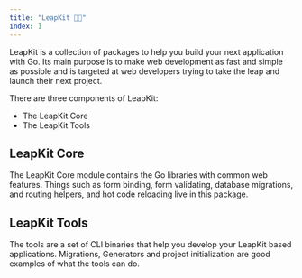 ```yaml
---
title: "LeapKit 🚀🎒"
index: 1
---
```


LeapKit is a collection of packages to help you build your next application with Go. Its main purpose is to make web development as fast and simple as possible and is targeted at web developers trying to take the leap and launch their next project.

There are three components of LeapKit:
- The LeapKit Core
- The LeapKit Tools

## LeapKit Core
The LeapKit Core module contains the Go libraries with common web features. Things such as form binding, form validating, database migrations, and routing helpers, and hot code reloading live in this package.

## LeapKit Tools
The tools are a set of CLI binaries that help you develop your LeapKit based applications. Migrations, Generators and project initialization are good examples of what the tools can do.
